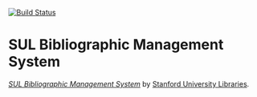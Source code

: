 
[![Build Status](https://travis-ci.com/sul-dlss/sul-pub.svg?token=3yDDLeXpkveNfSKW8sHq&branch=master)](https://travis-ci.com/sul-dlss/sul-pub)

# SUL Bibliographic Management System
 
[*SUL Bibliographic Management System*](http://sulcap-dev.stanford.edu/)
by [Stanford University Libraries](http://library.stanford.edu).
